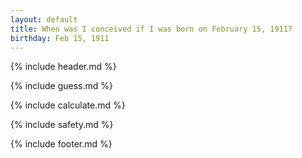 ```yaml
---
layout: default
title: When was I conceived if I was born on February 15, 1911?
birthday: Feb 15, 1911
---
```


{% include header.md %}

{% include guess.md %}

{% include calculate.md %}

{% include safety.md %}

{% include footer.md %}



